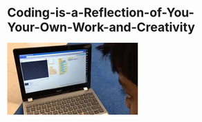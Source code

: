 # Coding-is-a-Reflection-of-You-Your-Own-Work-and-Creativity
![](https://github.com/kevin11h/Coding-is-a-Reflection-of-Your-Your-Own-Work-and-Creativity/blob/master/%E4%B8%8B%E8%BC%89.jpg?raw=true)
